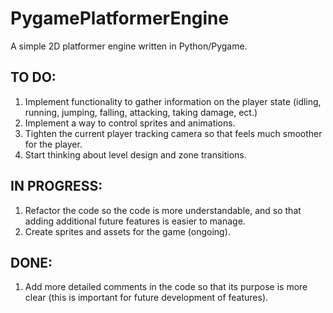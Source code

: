 # PygamePlatformerEngine
A simple 2D platformer engine written in Python/Pygame.

## TO DO:
1. Implement functionality to gather information on the player state (idling, running, jumping, falling, attacking, taking damage, ect.)
2. Implement a way to control sprites and animations.
3. Tighten the current player tracking camera so that feels much smoother for the player.
4. Start thinking about level design and zone transitions.

## IN PROGRESS:
1. Refactor the code so the code is more understandable, and so that adding additional future features is easier to manage.
2. Create sprites and assets for the game (ongoing).

## DONE:
1. Add more detailed comments in the code so that its purpose is more clear (this is important for future development of features).
